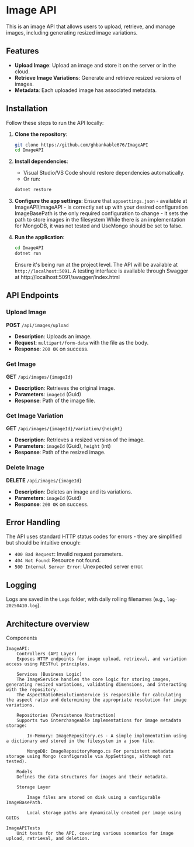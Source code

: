 # Image API

This is an image API that allows users to upload, retrieve, and manage images, including generating resized image variations.

## Features

- **Upload Image**: Upload an image and store it on the server or in the cloud.
- **Retrieve Image Variations**: Generate and retrieve resized versions of images.
- **Metadata**: Each uploaded image has associated metadata.

## Installation

Follow these steps to run the API locally:

1. **Clone the repository**:
    ```bash
    git clone https://github.com/ghbankable676/ImageAPI
    cd ImageAPI
    ```

2. **Install dependencies**:
    - Visual Studio/VS Code should restore dependencies automatically.
    - Or run:
    ```bash
    dotnet restore
    ```

3. **Configure the app settings**:
    Ensure that `appsettings.json` - available at ImageAPI\ImageAPI - is correctly set up with your desired configuration
        ImageBasePath is the only required configuration to change - it sets the path to store images in the filesystem
        While there is an implementation for MongoDB, it was not tested and UseMongo should be set to false.

4. **Run the application**:
    ```bash
    cd ImageAPI
    dotnet run
    ```
    Ensure it's being run at the project level. The API will be available at `http://localhost:5091`.
    A testing interface is available through Swagger at http://localhost:5091/swagger/index.html

## API Endpoints

### Upload Image
**POST** `/api/images/upload`

- **Description**: Uploads an image.
- **Request**: `multipart/form-data` with the file as the body.
- **Response**: `200 OK` on success.

### Get Image
**GET** `/api/images/{imageId}`

- **Description**: Retrieves the original image.
- **Parameters**: `imageId` (Guid)
- **Response**: Path of the image file.

### Get Image Variation
**GET** `/api/images/{imageId}/variation/{height}`

- **Description**: Retrieves a resized version of the image.
- **Parameters**: `imageId` (Guid), `height` (int)
- **Response**: Path of the resized image.

### Delete Image
**DELETE** `/api/images/{imageId}`

- **Description**: Deletes an image and its variations.
- **Parameters**: `imageId` (Guid)
- **Response**: `200 OK` on success.

## Error Handling

The API uses standard HTTP status codes for errors - they are simplified but should be intuitive enough:

- `400 Bad Request`: Invalid request parameters.
- `404 Not Found`: Resource not found.
- `500 Internal Server Error`: Unexpected server error.

## Logging

Logs are saved in the `Logs` folder, with daily rolling filenames (e.g., `log-20250410.log`).

## Architecture overview

Components

    ImageAPI:
        Controllers (API Layer)
        Exposes HTTP endpoints for image upload, retrieval, and variation access using RESTful principles.

        Services (Business Logic)
        The ImageService handles the core logic for storing images, generating resized variations, validating dimensions, and interacting with the repository.
        The AspectRatioResolutionService is responsible for calculating the aspect ratio and determining the appropriate resolution for image variations.

        Repositories (Persistence Abstraction)
        Supports two interchangeable implementations for image metadata storage:

            In-Memory: ImageRepository.cs - A simple implementation using a dictionary and stored in the filesystem in a json file.

            MongoDB: ImageRepositoryMongo.cs For persistent metadata storage using Mongo (configurable via AppSettings, although not tested).

        Models
        Defines the data structures for images and their metadata.

        Storage Layer

            Image files are stored on disk using a configurable ImageBasePath.

            Local storage paths are dynamically created per image using GUIDs

    ImageAPITests
        Unit tests for the API, covering various scenarios for image upload, retrieval, and deletion.
